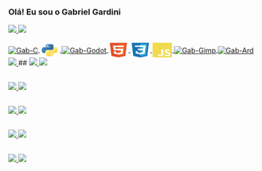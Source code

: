 ### Olá! Eu sou o Gabriel Gardini

 <div>
  
  <a href="https://github.com/GabrielGardini">
  <img height="160em" src="https://github-readme-stats.vercel.app/api?username=GabrielGardini&show_icons=true&theme=blue-green&include_all_commits=true&count_private=true"/>
  <img height="160em" src="https://github-readme-stats.vercel.app/api/top-langs/?username=GabrielGardini&layout=compact&langs_count=7&theme=blue-green"/>
</div>
 <div style="display: inline_block"><br>
  <img align="center" alt="Gab-C" height="30" width="40" src="https://cdn.jsdelivr.net/gh/devicons/devicon/icons/c/c-original.svg">
  <img align="center" alt="Gab-Python" height="30" width="40" src="https://raw.githubusercontent.com/devicons/devicon/master/icons/python/python-original.svg">
    <img align="center" alt="Gab-Godot" height="30" width="40" src="https://cdn.jsdelivr.net/gh/devicons/devicon/icons/godot/godot-original-wordmark.svg">
   <img align="center" alt="Gab-HTML" height="30" width="40" src="https://raw.githubusercontent.com/devicons/devicon/master/icons/html5/html5-original.svg">
  <img align="center" alt="Gab-CSS" height="30" width="40" src="https://raw.githubusercontent.com/devicons/devicon/master/icons/css3/css3-original.svg">
 <img align="center" alt="Gab-Js" height="30" width="40" src="https://raw.githubusercontent.com/devicons/devicon/master/icons/javascript/javascript-plain.svg">
 <img align="center" alt="Gab-Gimp" height="30" width="40" src="https://cdn.jsdelivr.net/gh/devicons/devicon/icons/gimp/gimp-original-wordmark.svg">
 <img align="center" alt="Gab-Ard" height="30" width="40" src="https://cdn.jsdelivr.net/gh/devicons/devicon/icons/arduino/arduino-original-wordmark.svg">
</div>
 

  <div>
  <a href="https://github.com/GabrielGardini/GoFinances">
    <img height="120em"  src="https://github-readme-stats.vercel.app/api/pin/?username=GabrielGardini&repo=GoFinances&theme=blue-green"/>
   </a>
 ##
  <a href="https://github.com/GabrielGardini/Rentx">
    <img height="120em"  src="https://github-readme-stats.vercel.app/api/pin/?username=GabrielGardini&repo=Rentx&theme=blue-green"/>
   </a>
   
  <a href="https://github.com/GabrielGardini/Dev.Finances">
    <img height="120em"  src="https://github-readme-stats.vercel.app/api/pin/?username=GabrielGardini&repo=Dev.Finances&theme=blue-green"/>
   </a>
 
 ##
  <a href="https://github.com/GabrielGardini/Piano-Python">
    <img height="120em"  src="https://github-readme-stats.vercel.app/api/pin/?username=GabrielGardini&repo=Piano-Python&theme=blue-green"/>
   </a>
  

  
  <a href="https://github.com/GabrielGardini/Jacare-do-SUS">
    <img height="120em"  src="https://github-readme-stats.vercel.app/api/pin/?username=GabrielGardini&repo=Jacare-do-SUS&theme=blue-green"/>
   </a>
  
 ##
  <a href="https://github.com/GabrielGardini/Calculadora-em-Python">
    <img height="120em"  src="https://github-readme-stats.vercel.app/api/pin/?username=GabrielGardini&repo=Calculadora-em-Python&theme=blue-green"/>
   </a>
  

  
  <a href="https://github.com/GabrielGardini/FoodBox">
    <img height="120em" src="https://github-readme-stats.vercel.app/api/pin/?username=GabrielGardini&repo=FoodBox&theme=blue-green"/>
   </a>
  
  ##

  
  <a href="https://github.com/GabrielGardini/Temporizador-python">
    <img height="140em" src="https://github-readme-stats.vercel.app/api/pin/?username=GabrielGardini&repo=Temporizador-python&theme=blue-green"/>
   </a>
  
   <a href="https://github.com/GabrielGardini/Gerador-de-Senhas">
    <img height="140em" src="https://github-readme-stats.vercel.app/api/pin/?username=GabrielGardini&repo=Gerador-de-Senhas&theme=blue-green"/>
   </a>
  
  ##
  
  <a href="https://github.com/GabrielGardini/Cotacao-de-moedas">
    <img height="140em" src="https://github-readme-stats.vercel.app/api/pin/?username=GabrielGardini&repo=Cotacao-de-moedas&theme=blue-green"/>
   </a>
  
  <a href="https://github.com/GabrielGardini/Jogo-Ping-Pong">
    <img height="140em" src="https://github-readme-stats.vercel.app/api/pin/?username=GabrielGardini&repo=Jogo-Ping-Pong&theme=blue-green"/>
   </a>
  </div>
 
